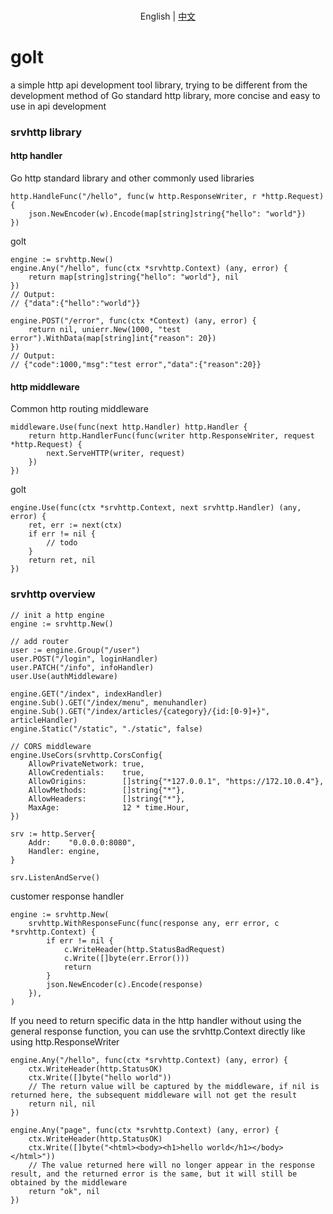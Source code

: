 <p align="center">
    <br> English | <a href="README-CN.md">中文</a>
</p>

# golt
a simple http api development tool library, trying to be different from the development method of Go standard http
library, more concise and easy to use in api development

### srvhttp library
#### http handler
Go http standard library and other commonly used libraries
```
http.HandleFunc("/hello", func(w http.ResponseWriter, r *http.Request) {
    json.NewEncoder(w).Encode(map[string]string{"hello": "world"})
})
```
golt
```
engine := srvhttp.New()
engine.Any("/hello", func(ctx *srvhttp.Context) (any, error) {
    return map[string]string{"hello": "world"}, nil
})
// Output:
// {"data":{"hello":"world"}}

engine.POST("/error", func(ctx *Context) (any, error) {
    return nil, unierr.New(1000, "test error").WithData(map[string]int{"reason": 20})
})
// Output:
// {"code":1000,"msg":"test error","data":{"reason":20}}
```
#### http middleware
Common http routing middleware
```
middleware.Use(func(next http.Handler) http.Handler {
    return http.HandlerFunc(func(writer http.ResponseWriter, request *http.Request) {
        next.ServeHTTP(writer, request)
    })
})
```
golt
```
engine.Use(func(ctx *srvhttp.Context, next srvhttp.Handler) (any, error) {
    ret, err := next(ctx)
    if err != nil {
        // todo
    }
    return ret, nil
})
```

### srvhttp overview
```
// init a http engine
engine := srvhttp.New()

// add router
user := engine.Group("/user")
user.POST("/login", loginHandler)
user.PATCH("/info", infoHandler)
user.Use(authMiddleware)

engine.GET("/index", indexHandler)
engine.Sub().GET("/index/menu", menuhandler)
engine.Sub().GET("/index/articles/{category}/{id:[0-9]+}", articleHandler)
engine.Static("/static", "./static", false)

// CORS middleware
engine.UseCors(srvhttp.CorsConfig{
    AllowPrivateNetwork: true,
    AllowCredentials:    true,
    AllowOrigins:        []string{"*127.0.0.1", "https://172.10.0.4"},
    AllowMethods:        []string{"*"},
    AllowHeaders:        []string{"*"},
    MaxAge:              12 * time.Hour,
})

srv := http.Server{
    Addr:    "0.0.0.0:8080",
    Handler: engine,
}

srv.ListenAndServe()
```

customer response handler
```
engine := srvhttp.New(
    srvhttp.WithResponseFunc(func(response any, err error, c *srvhttp.Context) {
        if err != nil {
            c.WriteHeader(http.StatusBadRequest)
            c.Write([]byte(err.Error()))
            return
        }
        json.NewEncoder(c).Encode(response)
    }),
)
```

If you need to return specific data in the http handler without using the general response function, you can use the srvhttp.Context directly like using http.ResponseWriter
```
engine.Any("/hello", func(ctx *srvhttp.Context) (any, error) {
    ctx.WriteHeader(http.StatusOK)
    ctx.Write([]byte("hello world"))
    // The return value will be captured by the middleware, if nil is returned here, the subsequent middleware will not get the result
    return nil, nil
})

engine.Any("page", func(ctx *srvhttp.Context) (any, error) {
    ctx.WriteHeader(http.StatusOK)
    ctx.Write([]byte("<html><body><h1>hello world</h1></body></html>"))
    // The value returned here will no longer appear in the response result, and the returned error is the same, but it will still be obtained by the middleware
    return "ok", nil
})
```